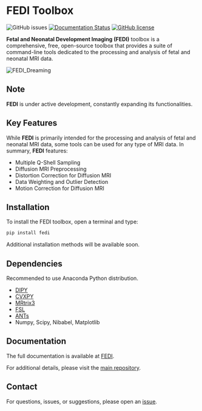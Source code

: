 #  FEDI Toolbox

![GitHub issues](https://img.shields.io/github/issues/FEDIToolbox/FEDI)
[![Documentation Status](https://readthedocs.org/projects/fedi/badge/?version=latest)](https://fedi.readthedocs.io/en/latest/)
[![GitHub license](https://img.shields.io/github/license/FEDIToolbox/FEDI)](https://github.com/FEDIToolbox/FEDI/blob/main/LICENSE)


**Fetal and Neonatal Development Imaging (FEDI)** toolbox is a comprehensive, free, open-source toolbox that provides a suite of command-line tools dedicated to the processing and analysis of fetal and neonatal MRI data.


![FEDI_Dreaming](https://github.com/FEDIToolbox/FEDI/assets/20087558/754a9d42-858f-4445-b25c-98354903f34a)



## Note

**FEDI** is under active development, constantly expanding its functionalities.

## Key Features
While **FEDI** is primarily intended for the processing and analysis of fetal and neonatal MRI data, some tools can be used for any type of MRI data. In summary, **FEDI** features:

- Multiple Q-Shell Sampling
- Diffusion MRI Preprocessing
- Distortion Correction for Diffusion MRI
- Data Weighting and Outlier Detection
- Motion Correction for Diffusion MRI

## Installation
To install the FEDI toolbox, open a terminal and type:


```bash
pip install fedi
```
Additional installation methods will be available soon.

## Dependencies
Recommended to use Anaconda Python distribution.
- [DIPY](https://dipy.org/)
- [CVXPY](http://www.cvxpy.org/)
- [MRtrix3](https://www.mrtrix.org/)
- [FSL](https://fsl.fmrib.ox.ac.uk/fsl/fslwiki/FslInstallation)
- [ANTs](https://github.com/ANTsX/ANTs)
- Numpy, Scipy, Nibabel, Matplotlib

## Documentation
The full documentation is available at [FEDI](https://fedi.readthedocs.io).

For additional details, please visit the [main repository](https://github.com/FEDIToolbox/FEDI).


## Contact
For questions, issues, or suggestions, please open an [issue](https://github.com/FEDIToolbox/FEDI/issues).
